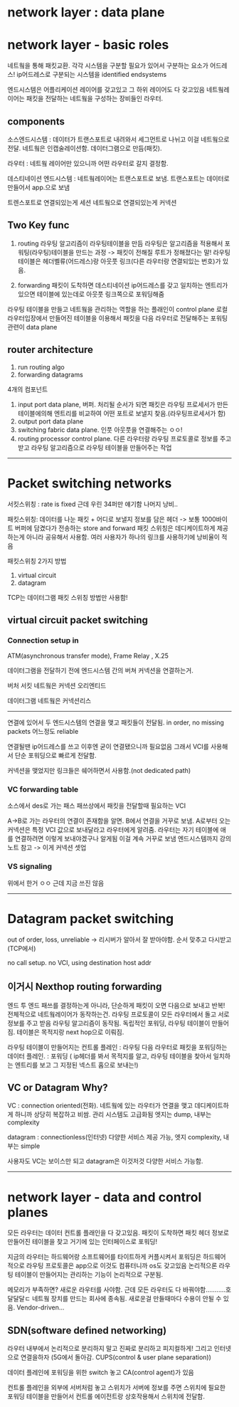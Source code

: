 # network layer : data plane

# network layer - basic roles

네트웤을 통해 패킷교환. 각각 시스템을 구분할 필요가 있어서 구분하는 요소가 어드레스!
ip어드레스로 구분되는 시스템을 identified endsystems

엔드시스템은 어플리케이션 레이어를 갖고있고 그 하위 레이어도 다 갖고있음
네트웤레이어는 패킷을 전달하는 네트웤을 구성하는 장비들인 라우터.

## components

소스엔드시스템 : 데이터가 트랜스포트로 내려와서 세그먼트로 나뉘고 이걸 네트웤으로 전달. 네트웤은 인캡술레이션함. 데이터그램으로 만듬(패킷).

라우터 : 네트웤 레이어만 있으니까 어떤 라우터로 갈지 결정함.

데스티네이션 엔드시스템 : 네트웤레이어는 트랜스포트로 보냄. 트랜스포트는 데이터로 만들어서 app.으로 보냄

트렌스포트로 연결되있는게 세션
네트웤으로 연결되있는게 커넥션

## Two Key func

1. routing
   라우팅 알고리즘이 라우팅테이블을 만듬
   라우팅은 알고리즘을 적용해서 포워팅(라우팅)테이블을 만드는 과정 -> 패킷이 전해질 루트가 정해졌다는 말!
   라우팅 테이블은 헤더벨류(어드레스)랑 아웃풋 링크(다른 라우터랑 연결되있는 번호)가 있음.

2. forwarding
   패킷이 도착하면 데스티네이션 ip어드레스를 갖고 일치하는 엔트리가 있으면 테이블에 있는데로 아웃풋 링크쪽으로 포워딩해줌

라우팅 테이블을 만들고 네트웤을 관리하는 역할을 하는 플래인이 control plane
로컬 라우터입장에서 만들어진 테이블을 이용해서 패킷을 다음 라우터로 전달해주는 포워팅 관련이 data plane

## router architecture

1. run routing algo
2. forwarding datagrams

4개의 컴포넌트

1. input port
   data plane, 버퍼. 처리될 순서가 되면 패킷은 라우팅 프로세서가 만든 테이블에의해 엔트리를 비교하여 어떤 포트로 보낼지 찾음.(라우팅프로세서가 함)
2. output port
   data plane
3. switching fabric
   data plane. 인풋 아웃풋을 연결해주는 ㅇㅇ!
4. routing processor
   control plane. 다른 라우터랑 라우팅 프로토콜로 정보를 주고받고 라우팅 알고리즘으로 라우팅 테이블을 만들어주는 작업

---

# Packet switching networks

서킷스위칭 : rate is fixed 근데 우린 34퍼만 얘기함 나머지 낭비..

패킷스위칭:
데이터를 나눈 패킷 + 어디로 보낼지 정보를 담은 헤더 -> 보통 1000바이트
버퍼에 담겼다가 전송하는 store and forward
패킷 스위칭은 데디케이트하게 제공하는게 아니라 공유해서 사용함.
여러 사용자가 하나의 링크를 사용하기에 낭비율이 적음

패킷스위칭 2가지 방법

1. virtual circuit
2. datagram

TCP는 데이터그램 패킷 스위칭 방법만 사용함!

## virtual circuit packet switching

### Connection setup in

ATM(asynchronous transfer mode), Frame Relay , X.25

데이터그램을 전달하기 전에 엔드시스템 간의 버쳐 커넥션을 연결하는거.

버처 서킷 네트웤은 커넥션 오리엔티드

데이터그램 네트웤은 커넥션리스

---

연결에 있어서 두 엔드시스템의 연결을 맺고 패킷들이 전달됨.
in order, no missing packets
어느정도 reliable

연결될땐 ip어드레스를 쓰고 이후엔 굳이 연결됐으니까 필요없음
그래서 VCI를 사용해서 단순 포워딩으로 빠르게 전달함.

커넥션을 맺었지만 링크들은 쉐어하면서 사용함.(not dedicated path)

### VC forwarding table

소스에서 des로 가는 패스
패쓰상에서 패킷을 전달할때 필요하는 VCI

A->B로 가는 라우터의 연결이 존재함을 알면.
B에서 연결을 거꾸로 보냄. A로부터 오는 커넥션은 특정 VCI 값으로 보내달라고 라우터에게 알려줌. 라우터는 자기 테이블에 애를 연결하려면 이렇게 보내야겠구나 알게됨 이걸 계속 거꾸로 보냄 엔드시스템까지
강의노트 참고
-> 이게 커넥션 셋업

### VS signaling

위에서 한거 ㅇㅇ 근데 지금 쓰진 않음

---

# Datagram packet switching

out of order, loss, unreliable -> 리시버가 알아서 잘 받아야함. 순서 맞추고 다시받고 (TCP에서)

no call setup. no VCI, using destination host addr

## 이거시 Nexthop routing forwarding

엔드 투 엔드 패쓰를 결정하는게 아니라, 단순하게 패킷이 오면 다음으로 보내고 반복!
전체적으로 네트웤레이어가 동작하는건.
라우팅 프로토콜이 모든 라우터에서 돌고 서로 정보를 주고 받음
라우팅 알고리즘이 동작됨.
독립적인 포워딩, 라우팅 테이블이 만들어짐.
테이블은 목적지랑 next hop으로 이뤄짐.

라우팅 테이블이 만들어지는 컨트롤 플레인 : 라우팅
다음 라우터로 패킷을 포워딩하는 데이터 플레인. : 포워딩 ( ip헤더를 봐서 목적지를 알고, 라우팅 테이블을 찾아서 일치하는 엔트리를 보고 그 지정된 넥스트 홉으로 보내는!)

## VC or Datagram Why?

VC : connection oriented(전화). 네트웤에 있는 라우터가 연결을 맺고 데디케이트하게 하니까 상당히 복잡하고 비쌈. 관리 시스템도 고급화됨 엣지는 dump, 내부는 complexity

datagram : connectionless(인터넷) 다양한 서비스 제공 가능, 엣지 complexity, 내부는 simple

사용자도 VC는 보이스만 되고 datagram은 이것저것 다양한 서비스 가능함.

---

# network layer - data and control planes

모든 라우터는 데이터 컨트롤 플래인을 다 갖고있음.
패킷이 도착하면 패킷 헤더 정보로 만들어진 테이블을 찾고 거기에 있는 인터페이스로 포워딩!

지금의 라우터는 하드웨어랑 소프트웨어를 타이트하게 커플시켜서 포워딩은 하드웨어적으로 라우팅 프로토콜은 app으로 이것도 컴퓨터니까 os도 갖고있음
논리적으론 라우팅 테이블이 만들어지는 관리하는 기능이 논리적으로 구분됨.

메모리가 부족하면? 새로운 라우터를 사야함. 근데 모든 라우터도 다 바꿔야함...........호달달달ㄷ
네트웤 장치를 만드는 회사에 종속됨. 새로운걸 만들때마다 수용이 안될 수 있음.
Vendor-driven...

## SDN(software defined networking)

라우터 내부에서 논리적으로 분리하지 말고 진짜로 분리하고 피지컬하게!
그리고 인터넷으로 연결을하자 (5G에서 돌아감. CUPS(control & user plane separation))

데이터 플레인에 포워딩을 위한 switch 놓고 CA(control agent)가 있음

컨트롤 플레인을 외부에 서버처럼 놓고 스위치가 서버에 정보를 주면 스위치에 필요한 포워딩 테이블을 만들어서 컨트롤 에이전트랑 상호작용해서 스위치에 전달함.

